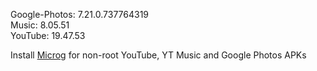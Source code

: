 Google-Photos: 7.21.0.737764319  
Music: 8.05.51  
YouTube: 19.47.53  

Install [Microg](https://github.com/ReVanced/GmsCore/releases) for non-root YouTube, YT Music and Google Photos APKs  
